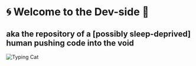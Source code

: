 # 🌀 Welcome to the Dev-side 🌌  
## aka the repository of a [possibly sleep-deprived] human pushing code into the void

![Typing Cat](https://media.giphy.com/media/JIX9t2j0ZTN9S/giphy.gif)




